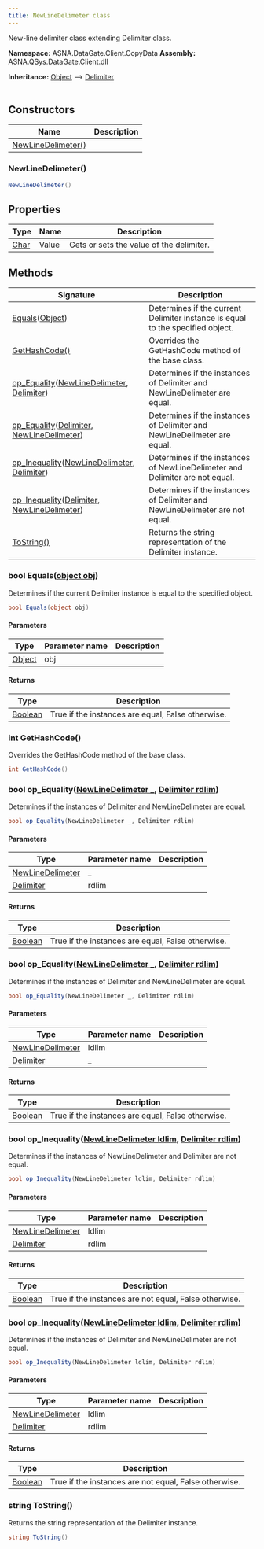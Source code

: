 ```yaml
---
title: NewLineDelimeter class
---
```


New-line delimiter class extending Delimiter class.

**Namespace:** ASNA.DataGate.Client.CopyData
**Assembly:** ASNA.QSys.DataGate.Client.dll

**Inheritance:** [Object](https://docs.microsoft.com/en-us/dotnet/api/system.object) --> [Delimiter](/reference/datagate/datagate-client/delimiter.html)
<br>
<br>

## Constructors

| Name | Description |
| --- | --- |
| [NewLineDelimeter()](#newlinedelimeter) | 

### NewLineDelimeter()



```cs
NewLineDelimeter()
```

## Properties

| Type | Name | Description
| --- | --- | --- 
| [Char](https://learn.microsoft.com/en-us/dotnet/csharp/language-reference/builtin-types/char) | Value | Gets or sets the value of the delimiter. |

## Methods

| Signature | Description |
| --- | --- |
| [Equals](#equalsobject)([Object](https://docs.microsoft.com/en-us/dotnet/api/system.object)) | Determines if the current Delimiter instance is equal to the specified object.
| [GetHashCode()](#gethashcode) | Overrides the GetHashCode method of the base class.
| [op_Equality](#op-equalitynewlinedelimeter-delimiter)([NewLineDelimeter](/reference/datagate/datagate-client/new-line-delimeter.html), [Delimiter](/reference/datagate/datagate-client/delimiter.html)) | Determines if the instances of Delimiter and NewLineDelimeter are equal.
| [op_Equality](#op-equalitydelimiter-newlinedelimeter)([Delimiter](/reference/datagate/datagate-client/delimiter.html), [NewLineDelimeter](/reference/datagate/datagate-client/new-line-delimeter.html)) | Determines if the instances of Delimiter and NewLineDelimeter are equal.
| [op_Inequality](#op-inequalitynewlinedelimeter-delimiter)([NewLineDelimeter](/reference/datagate/datagate-client/new-line-delimeter.html), [Delimiter](/reference/datagate/datagate-client/delimiter.html)) | Determines if the instances of NewLineDelimeter and Delimiter are not equal.
| [op_Inequality](#op-inequalitydelimiter-newlinedelimeter)([Delimiter](/reference/datagate/datagate-client/delimiter.html), [NewLineDelimeter](/reference/datagate/datagate-client/new-line-delimeter.html)) | Determines if the instances of Delimiter and NewLineDelimeter are not equal.
| [ToString()](#tostring) | Returns the string representation of the Delimiter instance.

### bool Equals([object obj](https://docs.microsoft.com/en-us/dotnet/api/system.object))

Determines if the current Delimiter instance is equal to the specified object.

```cs
bool Equals(object obj)
```

#### Parameters

| Type | Parameter name | Description
| --- | --- | ---
| [Object](https://docs.microsoft.com/en-us/dotnet/api/system.object) | obj | 

#### Returns

| Type | Description
| --- | ---
| [Boolean](https://docs.microsoft.com/en-us/dotnet/api/system.boolean) | True if the instances are equal, False otherwise.

### int GetHashCode()

Overrides the GetHashCode method of the base class.

```cs
int GetHashCode()
```

### bool op_Equality([NewLineDelimeter _](/reference/datagate/datagate-client/new-line-delimeter.html), [Delimiter rdlim](/reference/datagate/datagate-client/delimiter.html))

Determines if the instances of Delimiter and NewLineDelimeter are equal.

```cs
bool op_Equality(NewLineDelimeter _, Delimiter rdlim)
```

#### Parameters

| Type | Parameter name | Description
| --- | --- | ---
| [NewLineDelimeter](/reference/datagate/datagate-client/new-line-delimeter.html) | _ | 
| [Delimiter](/reference/datagate/datagate-client/delimiter.html) | rdlim | 

#### Returns

| Type | Description
| --- | ---
| [Boolean](https://docs.microsoft.com/en-us/dotnet/api/system.boolean) | True if the instances are equal, False otherwise.

### bool op_Equality([NewLineDelimeter _](/reference/datagate/datagate-client/new-line-delimeter.html), [Delimiter rdlim](/reference/datagate/datagate-client/delimiter.html))

Determines if the instances of Delimiter and NewLineDelimeter are equal.

```cs
bool op_Equality(NewLineDelimeter _, Delimiter rdlim)
```

#### Parameters

| Type | Parameter name | Description
| --- | --- | ---
| [NewLineDelimeter](/reference/datagate/datagate-client/new-line-delimeter.html) | ldlim | 
| [Delimiter](/reference/datagate/datagate-client/delimiter.html) | _ | 

#### Returns

| Type | Description
| --- | ---
| [Boolean](https://docs.microsoft.com/en-us/dotnet/api/system.boolean) | True if the instances are equal, False otherwise.

### bool op_Inequality([NewLineDelimeter ldlim](/reference/datagate/datagate-client/new-line-delimeter.html), [Delimiter rdlim](/reference/datagate/datagate-client/delimiter.html))

Determines if the instances of NewLineDelimeter and Delimiter are not equal.

```cs
bool op_Inequality(NewLineDelimeter ldlim, Delimiter rdlim)
```

#### Parameters

| Type | Parameter name | Description
| --- | --- | ---
| [NewLineDelimeter](/reference/datagate/datagate-client/new-line-delimeter.html) | ldlim | 
| [Delimiter](/reference/datagate/datagate-client/delimiter.html) | rdlim | 

#### Returns

| Type | Description
| --- | ---
| [Boolean](https://docs.microsoft.com/en-us/dotnet/api/system.boolean) | True if the instances are not equal, False otherwise.

### bool op_Inequality([NewLineDelimeter ldlim](/reference/datagate/datagate-client/new-line-delimeter.html), [Delimiter rdlim](/reference/datagate/datagate-client/delimiter.html))

Determines if the instances of Delimiter and NewLineDelimeter are not equal.

```cs
bool op_Inequality(NewLineDelimeter ldlim, Delimiter rdlim)
```

#### Parameters

| Type | Parameter name | Description
| --- | --- | ---
| [NewLineDelimeter](/reference/datagate/datagate-client/new-line-delimeter.html) | ldlim | 
| [Delimiter](/reference/datagate/datagate-client/delimiter.html) | rdlim | 

#### Returns

| Type | Description
| --- | ---
| [Boolean](https://docs.microsoft.com/en-us/dotnet/api/system.boolean) | True if the instances are not equal, False otherwise.

### string ToString()

Returns the string representation of the Delimiter instance.

```cs
string ToString()
```
